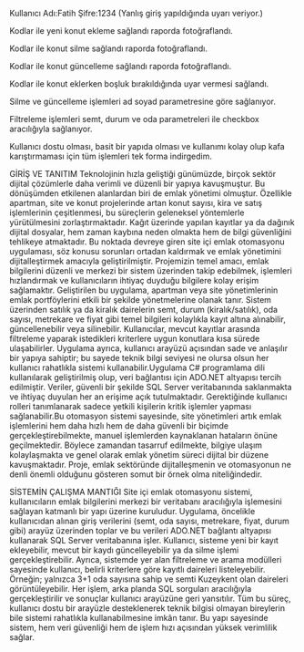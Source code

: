 Kullanıcı Adı:Fatih Şifre:1234 (Yanlış giriş yapıldığında uyarı veriyor.)

Kodlar ile yeni konut ekleme sağlandı raporda fotoğraflandı.

Kodlar ile konut silme sağlandı raporda fotoğraflandı.

Kodlar ile konut güncelleme sağlandı raporda fotoğraflandı.

Kodlar ile konut eklerken boşluk bırakıldığında uyar vermesi sağlandı.

Silme ve güncelleme işlemleri ad soyad parametresine göre sağlanıyor.

Filtreleme işlemleri semt, durum ve oda parametreleri ile checkbox aracılığıyla sağlanıyor.

Kullanıcı dostu olması, basit bir yapıda olması ve kullanımı kolay olup kafa karıştırmaması için tüm işlemleri tek forma indirgedim.


GİRİŞ VE TANITIM
Teknolojinin hızla geliştiği günümüzde, birçok sektör dijital çözümlerle daha verimli ve düzenli bir yapıya kavuşmuştur. Bu dönüşümden etkilenen alanlardan biri de emlak yönetimi olmuştur. Özellikle apartman, site ve konut projelerinde artan konut sayısı, kira ve satış işlemlerinin çeşitlenmesi, bu süreçlerin geleneksel yöntemlerle yürütülmesini zorlaştırmaktadır. Kağıt üzerinde yapılan kayıtlar ya da dağınık dijital dosyalar, hem zaman kaybına neden olmakta hem de bilgi güvenliğini tehlikeye atmaktadır. Bu noktada devreye giren site içi emlak otomasyonu uygulaması, söz konusu sorunları ortadan kaldırmak ve emlak yönetimini dijitalleştirmek amacıyla geliştirilmiştir. Projemizin temel amacı, emlak bilgilerini düzenli ve merkezi bir sistem üzerinden takip edebilmek, işlemleri hızlandırmak ve kullanıcıların ihtiyaç duyduğu bilgilere kolay erişim sağlamaktır.
Geliştirilen bu uygulama, apartman veya site yönetimlerinin emlak portföylerini etkili bir şekilde yönetmelerine olanak tanır. Sistem üzerinden satılık ya da kiralık dairelerin semt, durum (kiralık/satılık), oda sayısı, metrekare ve fiyat gibi temel bilgileri kolaylıkla kayıt altına alınabilir, güncellenebilir veya silinebilir. Kullanıcılar, mevcut kayıtlar arasında filtreleme yaparak istedikleri kriterlere uygun konutlara kısa sürede ulaşabilirler. Uygulama ayrıca, kullanıcı arayüzü açısından sade ve anlaşılır bir yapıya sahiptir; bu sayede teknik bilgi seviyesi ne olursa olsun her kullanıcı rahatlıkla sistemi kullanabilir.Uygulama C# programlama dili kullanılarak geliştirilmiş olup, veri bağlantısı için ADO.NET altyapısı tercih edilmiştir. Veriler, güvenli bir şekilde SQL Server veritabanında saklanmakta ve ihtiyaç duyulan her an erişime açık tutulmaktadır. Gerektiğinde kullanıcı rolleri tanımlanarak sadece yetkili kişilerin kritik işlemler yapması sağlanabilir.Bu otomasyon sistemi sayesinde, site yönetimleri artık emlak işlemlerini hem daha hızlı hem de daha güvenli bir biçimde gerçekleştirebilmekte, manuel işlemlerden kaynaklanan hataların önüne geçilmektedir. Böylece zamandan tasarruf edilmekte, bilgiye ulaşım kolaylaşmakta ve genel olarak emlak yönetim süreci dijital bir düzene kavuşmaktadır. Proje, emlak sektöründe dijitalleşmenin ve otomasyonun ne denli önemli olduğunu gösteren somut bir örnek olma niteliğindedir.


SİSTEMİN ÇALIŞMA MANTIĞI
Site içi emlak otomasyonu sistemi, kullanıcıların emlak bilgilerini merkezi bir veritabanı aracılığıyla işlemesini sağlayan katmanlı bir yapı üzerine kuruludur. Uygulama, öncelikle kullanıcıdan alınan giriş verilerini (semt, oda sayısı, metrekare, fiyat, durum gibi) arayüz üzerinden toplar ve bu verileri ADO.NET bağlantı altyapısı kullanarak SQL Server veritabanına işler. Kullanıcı, sisteme yeni bir kayıt ekleyebilir, mevcut bir kaydı güncelleyebilir ya da silme işlemi gerçekleştirebilir. Ayrıca, sistemde yer alan filtreleme ve arama modülleri sayesinde kullanıcı, belirli kriterlere göre kayıtlı daireleri listeleyebilir. Örneğin; yalnızca 3+1 oda sayısına sahip ve semti Kuzeykent olan daireleri görüntüleyebilir. Her işlem, arka planda SQL sorguları aracılığıyla gerçekleştirilir ve sonuçlar kullanıcı arayüzüne geri yansıtılır. Tüm bu süreç, kullanıcı dostu bir arayüzle desteklenerek teknik bilgisi olmayan bireylerin bile sistemi rahatlıkla kullanabilmesine imkân tanır. Bu yapı sayesinde sistem, hem veri güvenliği hem de işlem hızı açısından yüksek verimlilik sağlar.

